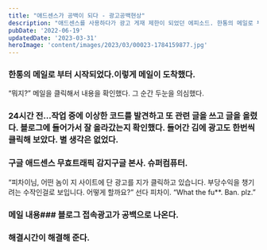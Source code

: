 ```yaml
---
title: "애드센스가 공백이 되다 - 광고공백현상"
description: "애드센스를 사용하다가 광고 게재 제한이 되었던 에피소드. 한통의 메일로 부터 시작되는데..."
pubDate: '2022-06-19'
updatedDate: '2023-03-31'
heroImage: 'content/images/2023/03/00023-1784159877.jpg'
---
```


### 한통의 메일로 부터 시작되었다.이렇게 메일이 도착했다.
“뭐지?”
메일을 클릭해서 내용을 확인했다.
그 순간 두눈을 의심했다.
### 24시간 전…작업 중에 이상한 코드를 발견하고 또 관련 글을 쓰고 글을 올렸다. 블로그에 들어가서 잘 올라갔는지 확인했다. 들어간 김에 광고도 한번씩 클릭해 보았다. 별 생각은 없었다.
### 구글 애드센스 무효트래픽 감지구글 본사. 슈퍼컴퓨터.
“피차이님, 어떤 놈이 지 사이트에 단 광고를 지가 클릭하고 있습니다. 부당수익을 챙기려는 수작인걸로 보입니다. 어떻게 할까요?”
선다 피차이.
“What the fu**. Ban. plz.”
### 메일 내용### 블로그 접속광고가 공백으로 나온다.
### 해결시간이 해결해 준다.